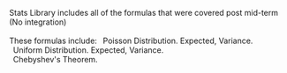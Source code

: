 Stats Library includes all of the formulas that were covered post mid-term (No integration) <br />
<br />
These formulas include:
&ensp;Poisson Distribution. Expected, Variance. <br />
&ensp;Uniform Distribution. Expected, Variance. <br />
&ensp;Chebyshev's Theorem. <br />
